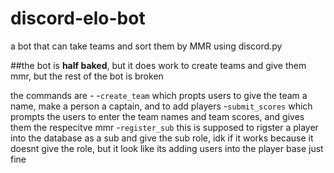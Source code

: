 # discord-elo-bot
a bot that can take teams and sort them by MMR using discord.py

##the bot is **half baked**, but it does work to create teams and give them mmr, but the rest of the bot is broken

the commands are -
-`create_team` which propts users to give the team a name, make a person a captain, and to add players
-`submit_scores` which prompts the users to enter the team names and team scores, and gives them the respecitve mmr
-`register_sub` this is supposed to rigster a player into the database as a sub and give the sub role, idk if it works because it doesnt give the role, but it look like its adding users into the player base just fine




